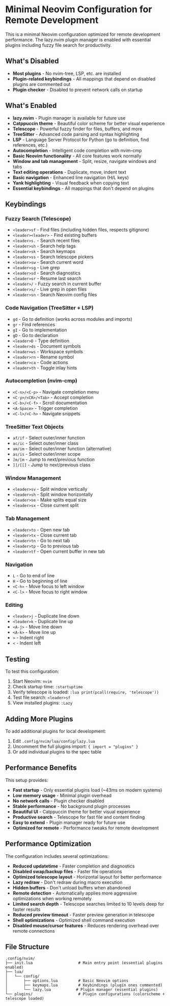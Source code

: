 # Minimal Neovim Configuration for Remote Development

This is a minimal Neovim configuration optimized for remote development performance. The lazy.nvim plugin manager is enabled with essential plugins including fuzzy file search for productivity.

## What's Disabled

- **Most plugins** - No nvim-tree, LSP, etc. are installed
- **Plugin-related keybindings** - All mappings that depend on disabled plugins are commented out
- **Plugin checker** - Disabled to prevent network calls on startup

## What's Enabled

- **lazy.nvim** - Plugin manager is available for future use
- **Catppuccin theme** - Beautiful color scheme for better visual experience
- **Telescope** - Powerful fuzzy finder for files, buffers, and more
- **TreeSitter** - Advanced code parsing and syntax highlighting
- **LSP** - Language Server Protocol for Python (go to definition, find references, etc.)
- **Autocompletion** - Intelligent code completion with nvim-cmp
- **Basic Neovim functionality** - All core features work normally
- **Window and tab management** - Split, resize, navigate windows and tabs
- **Text editing operations** - Duplicate, move, indent text
- **Basic navigation** - Enhanced line navigation (H/L keys)
- **Yank highlighting** - Visual feedback when copying text
- **Essential keybindings** - All mappings that don't depend on plugins

## Keybindings

### Fuzzy Search (Telescope)
- `<leader>sf` - Find files (including hidden files, respects gitignore)
- `<leader><leader>` - Find existing buffers
- `<leader>s.` - Search recent files
- `<leader>sh` - Search help tags
- `<leader>sk` - Search keymaps
- `<leader>ss` - Search telescope pickers
- `<leader>sw` - Search current word
- `<leader>sg` - Live grep
- `<leader>sd` - Search diagnostics
- `<leader>sr` - Resume last search
- `<leader>/` - Fuzzy search in current buffer
- `<leader>s/` - Live grep in open files
- `<leader>sn` - Search Neovim config files

### Code Navigation (TreeSitter + LSP)
- `gd` - Go to definition (works across modules and imports)
- `gr` - Find references
- `gI` - Go to implementation
- `gD` - Go to declaration
- `<leader>D` - Type definition
- `<leader>ds` - Document symbols
- `<leader>ws` - Workspace symbols
- `<leader>rn` - Rename symbol
- `<leader>ca` - Code actions
- `<leader>th` - Toggle inlay hints

### Autocompletion (nvim-cmp)
- `<C-n>/<C-p>` - Navigate completion menu
- `<C-y>/<CR>/<Tab>` - Accept completion
- `<C-b>/<C-f>` - Scroll documentation
- `<A-Space>` - Trigger completion
- `<C-l>/<C-h>` - Navigate snippets

### TreeSitter Text Objects
- `af/if` - Select outer/inner function
- `ac/ic` - Select outer/inner class
- `am/im` - Select outer/inner function (alternative)
- `as/is` - Select outer/inner scope
- `]m/[m` - Jump to next/previous function
- `]]/[[]` - Jump to next/previous class

### Window Management
- `<leader>sv` - Split window vertically
- `<leader>sh` - Split window horizontally  
- `<leader>se` - Make splits equal size
- `<leader>sx` - Close current split

### Tab Management
- `<leader>to` - Open new tab
- `<leader>tx` - Close current tab
- `<leader>tn` - Go to next tab
- `<leader>tp` - Go to previous tab
- `<leader>tf` - Open current buffer in new tab

### Navigation
- `L` - Go to end of line
- `H` - Go to beginning of line
- `<C-h>` - Move focus to left window
- `<C-l>` - Move focus to right window

### Editing
- `<leader>j` - Duplicate line down
- `<leader>k` - Duplicate line up
- `<A-j>` - Move line down
- `<A-k>` - Move line up
- `>` - Indent right
- `<` - Indent left

## Testing

To test this configuration:

1. Start Neovim: `nvim`
2. Check startup time: `:startuptime`
3. Verify telescope is loaded: `:lua print(pcall(require, 'telescope'))`
4. Test file search: `<leader>sf`
5. View installed plugins: `:Lazy`

## Adding More Plugins

To add additional plugins for local development:

1. Edit `.config/nvim/lua/config/lazy.lua`
2. Uncomment the full plugins import: `{ import = "plugins" }`
3. Or add individual plugins to the spec table

## Performance Benefits

This setup provides:
- **Fast startup** - Only essential plugins load (~43ms on modern systems)
- **Low memory usage** - Minimal plugin overhead
- **No network calls** - Plugin checker disabled
- **Stable performance** - No background plugin processes
- **Beautiful UI** - Catppuccin theme for better visual experience
- **Productive search** - Telescope for fast file and content finding
- **Easy to extend** - Plugin manager ready for future use
- **Optimized for remote** - Performance tweaks for remote development

## Performance Optimization

The configuration includes several optimizations:
- **Reduced updatetime** - Faster completion and diagnostics
- **Disabled swap/backup files** - Faster file operations
- **Optimized telescope layout** - Horizontal layout for better performance
- **Lazy redraw** - Don't redraw during macro execution
- **Hidden buffers** - Don't unload buffers when abandoned
- **Remote detection** - Automatically applies more aggressive optimizations when working remotely
- **Limited search depth** - Telescope searches limited to 10 levels deep for faster results
- **Reduced preview timeout** - Faster preview generation in telescope
- **Shell optimizations** - Optimized shell command execution
- **Disabled mouse/cursor features** - Reduces rendering overhead over remote connections

## File Structure

```
.config/nvim/
├── init.lua                    # Main entry point (essential plugins enabled)
├── lua/
│   └── config/
│       ├── options.lua         # Basic Neovim options
│       ├── keymaps.lua         # Keybindings (plugin ones commented)
│       └── lazy.lua           # Plugin manager (essential plugins)
└── plugins/                    # Plugin configurations (colorscheme + telescope loaded)
``` 